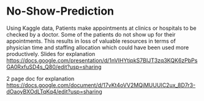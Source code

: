 # No-Show-Prediction
Using Kaggle data, Patients make appointments at clinics or hospitals to be checked by a doctor. Some of the patients do not show up for their appointments. This results in loss of valuable resources in terms of physician time and staffing allocation which could have been used more productively.
Slides for explanation
https://docs.google.com/presentation/d/1nVIHYtipkS7BIJT3zq3KQK6zPbPsGA0RxfuSD4s_Q80/edit?usp=sharing

2 page doc for explanation
https://docs.google.com/document/d/17vKt4oVV2MQjMUUUIC2ux_8D7r3-dOaoyBXOdLTqKq4/edit?usp=sharing